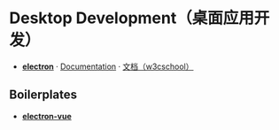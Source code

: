 # Desktop Development（桌面应用开发）

- [**electron**](https://github.com/electron/electron) · [Documentation](https://electronjs.org/docs)  · [文档（w3cschool）](https://www.w3cschool.cn/electronmanual/)


## Boilerplates

- [**electron-vue**](https://github.com/SimulatedGREG/electron-vue)
